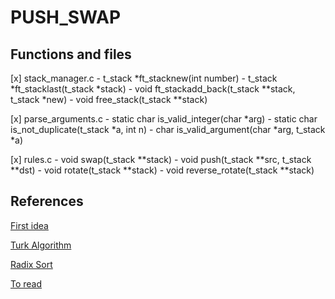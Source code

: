 # PUSH_SWAP

## Functions and files

[x] stack_manager.c
	- t_stack *ft\_stacknew(int number)
	- t\_stack *ft_stacklast(t_stack *stack)
	- void ft\_stackadd\_back(t\_stack **stack, t_stack *new)
	- void free\_stack(t_stack **stack)
	
[x] parse_arguments.c
	- static char is\_valid_integer(char *arg)
	- static char is\_not\_duplicate(t_stack *a, int n)
	- char is\_valid\_argument(char *arg, t_stack *a)
	
[x] rules.c
	- void swap(t_stack **stack)
	- void push(t_stack **src, t\_stack **dst)
	- void rotate(t_stack **stack)
	- void reverse\_rotate(t_stack **stack)
	
	
## References
[First idea](https://m4nnb3ll.medium.com/my-journey-to-find-a-good-sorting-algorithm-for-the-push-swap-42-project-4a18bc38b474)

[Turk Algorithm](https://medium.com/@ayogun/push-swap-c1f5d2d41e97)

[Radix Sort](https://medium.com/nerd-for-tech/push-swap-tutorial-fa746e6aba1e)

[To read](https://medium.com/@ulysse.gerkens/push-swap-in-less-than-4200-operations-c292f034f6c0)
